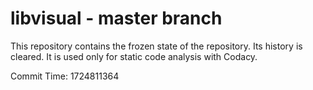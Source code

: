 # libvisual - master branch

This repository contains the frozen state of the repository.
Its history is cleared. It is used only for static code
analysis with Codacy.

Commit Time: 1724811364